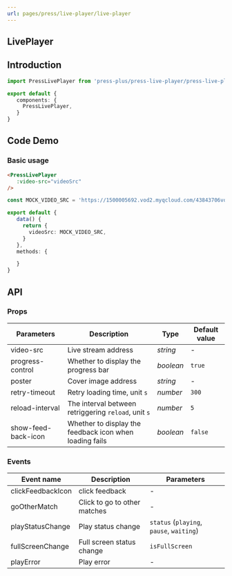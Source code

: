 ```yaml
---
url: pages/press/live-player/live-player
---
```


## LivePlayer 


## Introduction

```ts
import PressLivePlayer from 'press-plus/press-live-player/press-live-player';

export default {
   components: {
     PressLivePlayer,
   }
}
```

## Code Demo

### Basic usage

```html
<PressLivePlayer
   :video-src="videoSrc"
/>
```

```ts
const MOCK_VIDEO_SRC = 'https://1500005692.vod2.myqcloud.com/43843706vodtranscq1500005692/62656d94387702300542496289/v.f100240.m3u8';

export default {
   data() {
     return {
       videoSrc: MOCK_VIDEO_SRC,
     }
   },
   methods: {

   }
}
```


## API

### Props

| Parameters          | Description                                             | Type      | Default value |
| ------------------- | ------------------------------------------------------- | --------- | ------------- |
| video-src           | Live stream address                                     | _string_  | -             |
| progress-control    | Whether to display the progress bar                     | _boolean_ | `true`        |
| poster              | Cover image address                                     | _string_  | -             |
| retry-timeout       | Retry loading time, unit `s`                            | _number_  | `300`         |
| reload-interval     | The interval between retriggering `reload`, unit `s`    | _number_  | `5`           |
| show-feed-back-icon | Whether to display the feedback icon when loading fails | _boolean_ | `false`       |



### Events

| Event name        | Description                  | Parameters                               |
| ----------------- | ---------------------------- | ---------------------------------------- |
| clickFeedbackIcon | click feedback               | -                                        |
| goOtherMatch      | Click to go to other matches | -                                        |
| playStatusChange  | Play status change           | `status` (`playing`, `pause`, `waiting`) |
| fullScreenChange  | Full screen status change    | `isFullScreen`                           |
| playError         | Play error                   | -                                        |
